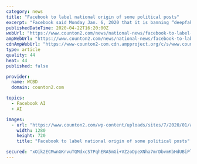 ```yaml
---
category: news
title: "Facebook to label national origin of some political posts"
excerpt: "Facebook said Monday Jan. 6, 2020 that it is banning “deepfake” videos, the false but realistic clips created with artificial intelligence and sophisticated tools ... Nine-figure gifts for coronavirus relief efforts — including food banks and medical research — were recently announced by billionaires Jeff Bezos, George Soros and ..."
publishedDateTime: 2020-04-22T16:20:00Z
webUrl: "https://www.counton2.com/news/national-news/facebook-to-label-national-origin-of-some-political-posts/"
ampWebUrl: "https://www.counton2.com/news/national-news/facebook-to-label-national-origin-of-some-political-posts/amp/"
cdnAmpWebUrl: "https://www-counton2-com.cdn.ampproject.org/c/s/www.counton2.com/news/national-news/facebook-to-label-national-origin-of-some-political-posts/amp/"
type: article
quality: 44
heat: 44
published: false

provider:
  name: WCBD
  domain: counton2.com

topics:
  - Facebook AI
  - AI

images:
  - url: "https://www.counton2.com/wp-content/uploads/sites/7/2020/01/aeafa60d082042de8ae09ea047014895.jpg?w=1280&h=720&crop=1"
    width: 1280
    height: 720
    title: "Facebook to label national origin of some political posts"

secured: "xOik2ECMwnGKrvuTQMdxcS7PqhERA5mGi+VZzoDpeXNha7mrDbvmKbHdUBiPl18bHyfPPLz7jRPvES5FuMPe8bDL7AKvO5ZB7PejlMg+I+rXwsrdLVFYJcvuIiTKtAZgiC3ewmKyfLaHC8jlrES1/bGJ/lIeYsM1PLq8X0d6hNgvL2cpwFJfJ6fdKDNkdj5R1s4k/J9P5H16ZZClBSHqrOYJr+oQqoCutbK/5+LEOyUNmVn+OI4xw2bui7bT2/pm2Ppe01JwssCs+Z0u1Zpta59e0LFI3ub8PRVhcJ+YMx7xcd/N/7KMNOdggfzoc4irrjAqTG+R7lAFTfcbciiJeKQEGzOZ0NWcQACGRfjPUq4I3ls3A5tUjVqNNTX+5BcRoFNt2XVvmQbRWem/68K/NCVMbZIrfnE8NIYLdGWj2eXMkThjUmC8r/EbZBFkpDKvwF8ev89mJ8pb5+bxFB7ljqomuT3scHY5tx+wOVaa8fY=;QMNmINo6/9lG+QV68On2kA=="
---
```


